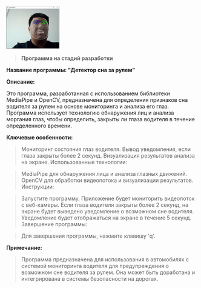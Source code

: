 ![alt text](https://github.com/Fanfar1c/eyeBlink_check/blob/main/test.PNG)

> **Программа на стадий разработки**

**Название программы: "Детектор сна за рулем"**

**Описание:**

Это программа, разработанная с использованием библиотеки MediaPipe и OpenCV, предназначена для определения признаков сна водителя за рулем на основе мониторинга и анализа его глаз. Программа использует технологию обнаружения лиц и анализа моргания глаз, чтобы определить, закрыты ли глаза водителя в течение определенного времени.

**Ключевые особенности:**

>Мониторинг состояния глаз водителя.
>Вывод уведомления, если глаза закрыты более 2 секунд.
>Визуализация результатов анализа на экране.
>Использованные технологии:

>MediaPipe для обнаружения лица и анализа глазных движений.
>OpenCV для обработки видеопотока и визуализации результатов.
>Инструкции:

>Запустите программу.
>Приложение будет мониторить видеопоток с веб-камеры.
>Если глаза водителя закрыты более 2 секунд, на экране будет выведено уведомление о возможном сне водителя.
>Уведомление будет отображаться на экране в течение 5 секунд.
>Завершение программы:

>Для завершения программы, нажмите клавишу 'q'.

**Примечание:**

>Программа предназначена для использования в автомобилях с системой мониторинга водителя для предупреждения о возможном сне водителя за рулем. Она может быть доработана и интегрирована в системы безопасности на дорогах.
